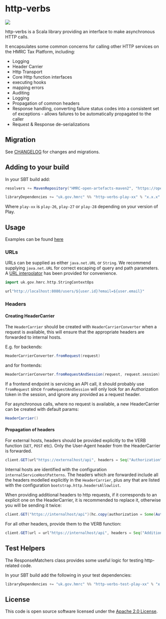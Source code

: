 http-verbs
==========


![](https://img.shields.io/github/v/release/hmrc/http-verbs)

http-verbs is a Scala library providing an interface to make asynchronous HTTP calls.

It encapsulates some common concerns for calling other HTTP services on the HMRC Tax Platform, including:

* Logging
* Header Carrier
* Http Transport
* Core Http function interfaces
* executing hooks
* mapping errors
* Auditing
* Logging
* Propagation of common headers
* Response handling, converting failure status codes into a consistent set of exceptions - allows failures to be automatically propagated to the caller
* Request & Response de-serializations

## Migration

See [CHANGELOG](https://github.com/hmrc/http-verbs/blob/master/CHANGELOG.md) for changes and migrations.

## Adding to your build

In your SBT build add:

```scala
resolvers += MavenRepository("HMRC-open-artefacts-maven2", "https://open.artefacts.tax.service.gov.uk/maven2")

libraryDependencies += "uk.gov.hmrc" %% "http-verbs-play-xx" % "x.x.x"
```
Where `play-xx` is `play-26`, `play-27` or `play-28` depending on your version of Play.

## Usage

Examples can be found [here](https://github.com/hmrc/http-verbs/blob/master/http-verbs-common/src/test/scala/uk/gov/hmrc/http/examples/Examples.scala)

### URLs

URLs can be supplied as either `java.net.URL` or `String`. We recommend supplying `java.net.URL` for correct escaping of query and path parameters. A [URL interpolator](https://sttp.softwaremill.com/en/latest/model/uri.html) has been provided for convenience.


```scala
import uk.gov.hmrc.http.StringContextOps

url"http://localhost:8080/users/${user.id}?email=${user.email}"
```

### Headers

#### Creating HeaderCarrier

The `HeaderCarrier` should be created with `HeaderCarrierConverter` when a request is available, this will ensure that the appropriate headers are forwarded to internal hosts.

E.g. for backends:

```scala
HeaderCarrierConverter.fromRequest(request)
```

and for frontends:

```scala
HeaderCarrierConverter.fromRequestAndSession(request, request.session)
```

If a frontend endpoint is servicing an API call, it should probably use `fromRequest` since `fromRequestAndSession` will only look for an Authorization token in the session, and ignore any provided as a request header.

For asynchronous calls, where no request is available, a new HeaderCarrier can be created with default params:

```scala
HeaderCarrier()
```


#### Propagation of headers

For external hosts, headers should be provided explicitly to the VERB function (`GET`, `POST` etc). Only the User-Agent header from the HeaderCarrier is forwarded.

```scala
client.GET(url"https://externalhost/api", headers = Seq("Authorization" -> "Bearer token"))(hc) //explicit Authorization header for external request
```

Internal hosts are identified with the configuration `internalServiceHostPatterns`.
The headers which are forwarded include all the headers modelled explicitly in the `HeaderCarrier`, plus any that are listed with the configuration `bootstrap.http.headersAllowlist`.

When providing additional headers to http requests, if it corresponds to an explicit one on the HeaderCarrier, it is recommended to replace it, otherwise you will be sending it twice:
```scala
client.GET("https://internalhost/api")(hc.copy(authorization = Some(Authorization("Basic 1234"))))
```

For all other headers, provide them to the VERB function:
```scala
client.GET(url = url"https://internalhost/api", headers = Seq("AdditionHeader" -> "AdditionalValue"))(hc)
```

## Test Helpers

The ResponseMatchers class provides some useful logic for testing http-related code.

In your SBT build add the following in your test dependencies:

```scala
libraryDependencies += "uk.gov.hmrc" %% "http-verbs-test-play-xx" % "x.x.x" % Test
```


## License ##

This code is open source software licensed under the [Apache 2.0 License]("http://www.apache.org/licenses/LICENSE-2.0.html").
